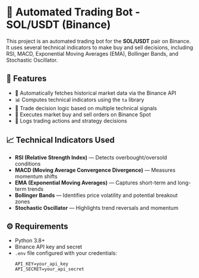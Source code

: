 # 🔁 Automated Trading Bot - SOL/USDT (Binance)

This project is an automated trading bot for the **SOL/USDT** pair on Binance. It uses several technical indicators to make buy and sell decisions, including RSI, MACD, Exponential Moving Averages (EMA), Bollinger Bands, and Stochastic Oscillator.

## 📌 Features

- 🔄 Automatically fetches historical market data via the Binance API
- 📊 Computes technical indicators using the `ta` library
- 🧠 Trade decision logic based on multiple technical signals
- 💸 Executes market buy and sell orders on Binance Spot
- 📝 Logs trading actions and strategy decisions

## 📈 Technical Indicators Used

- **RSI (Relative Strength Index)** — Detects overbought/oversold conditions
- **MACD (Moving Average Convergence Divergence)** — Measures momentum shifts
- **EMA (Exponential Moving Averages)** — Captures short-term and long-term trends
- **Bollinger Bands** — Identifies price volatility and potential breakout zones
- **Stochastic Oscillator** — Highlights trend reversals and momentum

## ⚙️ Requirements

- Python 3.8+
- Binance API key and secret
- `.env` file configured with your credentials:
  ```env
  API_KEY=your_api_key
  API_SECRET=your_api_secret
